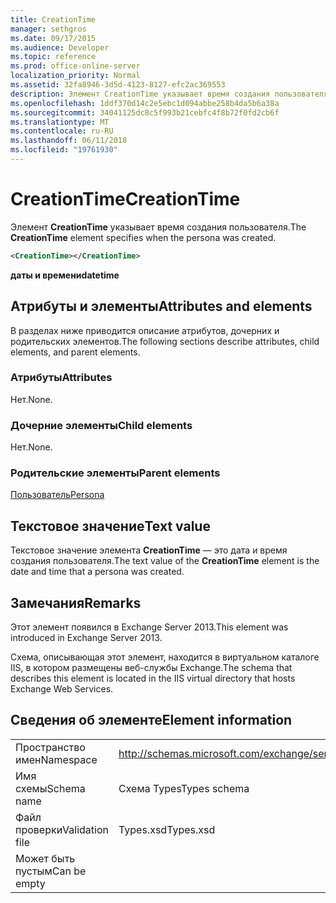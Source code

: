 ```yaml
---
title: CreationTime
manager: sethgros
ms.date: 09/17/2015
ms.audience: Developer
ms.topic: reference
ms.prod: office-online-server
localization_priority: Normal
ms.assetid: 32fa8946-3d5d-4123-8127-efc2ac369553
description: Элемент CreationTime указывает время создания пользователя.
ms.openlocfilehash: 1ddf370d14c2e5ebc1d094abbe258b4da5b6a38a
ms.sourcegitcommit: 34041125dc8c5f993b21cebfc4f8b72f0fd2cb6f
ms.translationtype: MT
ms.contentlocale: ru-RU
ms.lasthandoff: 06/11/2018
ms.locfileid: "19761930"
---
```

# <a name="creationtime"></a><span data-ttu-id="6469f-103">CreationTime</span><span class="sxs-lookup"><span data-stu-id="6469f-103">CreationTime</span></span>

<span data-ttu-id="6469f-104">Элемент **CreationTime** указывает время создания пользователя.</span><span class="sxs-lookup"><span data-stu-id="6469f-104">The **CreationTime** element specifies when the persona was created.</span></span> 
  
```XML
<CreationTime></CreationTime>
```

 <span data-ttu-id="6469f-105">**даты и времени**</span><span class="sxs-lookup"><span data-stu-id="6469f-105">**datetime**</span></span>
## <a name="attributes-and-elements"></a><span data-ttu-id="6469f-106">Атрибуты и элементы</span><span class="sxs-lookup"><span data-stu-id="6469f-106">Attributes and elements</span></span>

<span data-ttu-id="6469f-107">В разделах ниже приводится описание атрибутов, дочерних и родительских элементов.</span><span class="sxs-lookup"><span data-stu-id="6469f-107">The following sections describe attributes, child elements, and parent elements.</span></span>
  
### <a name="attributes"></a><span data-ttu-id="6469f-108">Атрибуты</span><span class="sxs-lookup"><span data-stu-id="6469f-108">Attributes</span></span>

<span data-ttu-id="6469f-109">Нет.</span><span class="sxs-lookup"><span data-stu-id="6469f-109">None.</span></span>
  
### <a name="child-elements"></a><span data-ttu-id="6469f-110">Дочерние элементы</span><span class="sxs-lookup"><span data-stu-id="6469f-110">Child elements</span></span>

<span data-ttu-id="6469f-111">Нет.</span><span class="sxs-lookup"><span data-stu-id="6469f-111">None.</span></span>
  
### <a name="parent-elements"></a><span data-ttu-id="6469f-112">Родительские элементы</span><span class="sxs-lookup"><span data-stu-id="6469f-112">Parent elements</span></span>

[<span data-ttu-id="6469f-113">Пользователь</span><span class="sxs-lookup"><span data-stu-id="6469f-113">Persona</span></span>](persona.md)
  
## <a name="text-value"></a><span data-ttu-id="6469f-114">Текстовое значение</span><span class="sxs-lookup"><span data-stu-id="6469f-114">Text value</span></span>

<span data-ttu-id="6469f-115">Текстовое значение элемента **CreationTime** — это дата и время создания пользователя.</span><span class="sxs-lookup"><span data-stu-id="6469f-115">The text value of the **CreationTime** element is the date and time that a persona was created.</span></span> 
  
## <a name="remarks"></a><span data-ttu-id="6469f-116">Замечания</span><span class="sxs-lookup"><span data-stu-id="6469f-116">Remarks</span></span>

<span data-ttu-id="6469f-117">Этот элемент появился в Exchange Server 2013.</span><span class="sxs-lookup"><span data-stu-id="6469f-117">This element was introduced in Exchange Server 2013.</span></span>
  
<span data-ttu-id="6469f-118">Схема, описывающая этот элемент, находится в виртуальном каталоге IIS, в котором размещены веб-службы Exchange.</span><span class="sxs-lookup"><span data-stu-id="6469f-118">The schema that describes this element is located in the IIS virtual directory that hosts Exchange Web Services.</span></span>
  
## <a name="element-information"></a><span data-ttu-id="6469f-119">Сведения об элементе</span><span class="sxs-lookup"><span data-stu-id="6469f-119">Element information</span></span>

|||
|:-----|:-----|
|<span data-ttu-id="6469f-120">Пространство имен</span><span class="sxs-lookup"><span data-stu-id="6469f-120">Namespace</span></span>  <br/> |http://schemas.microsoft.com/exchange/services/2006/types  <br/> |
|<span data-ttu-id="6469f-121">Имя схемы</span><span class="sxs-lookup"><span data-stu-id="6469f-121">Schema name</span></span>  <br/> |<span data-ttu-id="6469f-122">Схема Types</span><span class="sxs-lookup"><span data-stu-id="6469f-122">Types schema</span></span>  <br/> |
|<span data-ttu-id="6469f-123">Файл проверки</span><span class="sxs-lookup"><span data-stu-id="6469f-123">Validation file</span></span>  <br/> |<span data-ttu-id="6469f-124">Types.xsd</span><span class="sxs-lookup"><span data-stu-id="6469f-124">Types.xsd</span></span>  <br/> |
|<span data-ttu-id="6469f-125">Может быть пустым</span><span class="sxs-lookup"><span data-stu-id="6469f-125">Can be empty</span></span>  <br/> ||
   

